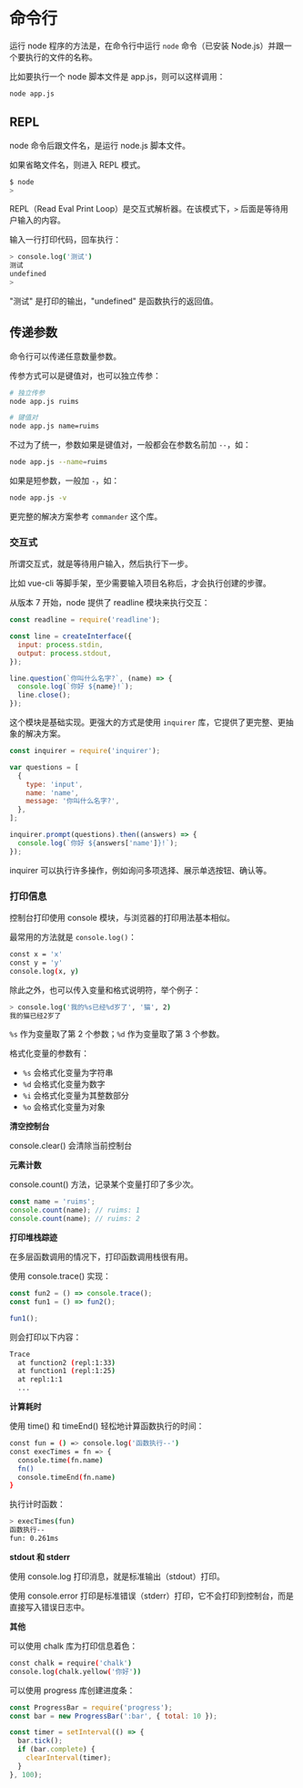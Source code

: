 # 命令行

运行 node 程序的方法是，在命令行中运行 `node` 命令（已安装 Node.js）并跟一个要执行的文件的名称。

比如要执行一个 node 脚本文件是 app.js，则可以这样调用：

```sh
node app.js
```

## REPL

node 命令后跟文件名，是运行 node.js 脚本文件。

如果省略文件名，则进入 REPL 模式。

```sh
$ node
>
```

REPL（Read Eval Print Loop）是交互式解析器。在该模式下，`>` 后面是等待用户输入的内容。

输入一行打印代码，回车执行：

```sh
> console.log('测试')
测试
undefined
>
```

"测试" 是打印的输出，"undefined" 是函数执行的返回值。

## 传递参数

命令行可以传递任意数量参数。

传参方式可以是键值对，也可以独立传参：

```sh
# 独立传参
node app.js ruims

# 键值对
node app.js name=ruims
```

不过为了统一，参数如果是键值对，一般都会在参数名前加 `--`，如：

```sh
node app.js --name=ruims
```

如果是短参数，一般加 `-`，如：

```sh
node app.js -v
```

更完整的解决方案参考 `commander` 这个库。

### 交互式

所谓交互式，就是等待用户输入，然后执行下一步。

比如 vue-cli 等脚手架，至少需要输入项目名称后，才会执行创建的步骤。

从版本 7 开始，node 提供了 readline 模块来执行交互：

```js
const readline = require('readline');

const line = createInterface({
  input: process.stdin,
  output: process.stdout,
});

line.question(`你叫什么名字?`, (name) => {
  console.log(`你好 ${name}!`);
  line.close();
});
```

这个模块是基础实现。更强大的方式是使用 `inquirer` 库，它提供了更完整、更抽象的解决方案。

```js
const inquirer = require('inquirer');

var questions = [
  {
    type: 'input',
    name: 'name',
    message: '你叫什么名字?',
  },
];

inquirer.prompt(questions).then((answers) => {
  console.log(`你好 ${answers['name']}!`);
});
```

inquirer 可以执行许多操作，例如询问多项选择、展示单选按钮、确认等。

### 打印信息

控制台打印使用 console 模块，与浏览器的打印用法基本相似。

最常用的方法就是 `console.log()`：

```sh
const x = 'x'
const y = 'y'
console.log(x, y)
```

除此之外，也可以传入变量和格式说明符，举个例子：

```sh
> console.log('我的%s已经%d岁了', '猫', 2)
我的猫已经2岁了
```

`%s` 作为变量取了第 2 个参数；`%d` 作为变量取了第 3 个参数。

格式化变量的参数有：

- `%s` 会格式化变量为字符串
- `%d` 会格式化变量为数字
- `%i` 会格式化变量为其整数部分
- `%o` 会格式化变量为对象

**清空控制台**

console.clear() 会清除当前控制台

**元素计数**

console.count() 方法，记录某个变量打印了多少次。

```js
const name = 'ruims';
console.count(name); // ruims: 1
console.count(name); // ruims: 2
```

**打印堆栈踪迹**

在多层函数调用的情况下，打印函数调用栈很有用。

使用 console.trace() 实现：

```js
const fun2 = () => console.trace();
const fun1 = () => fun2();

fun1();
```

则会打印以下内容：

```sh
Trace
  at function2 (repl:1:33)
  at function1 (repl:1:25)
  at repl:1:1
  ...
```

**计算耗时**

使用 time() 和 timeEnd() 轻松地计算函数执行的时间：

```sh
const fun = () => console.log('函数执行--')
const execTimes = fn => {
  console.time(fn.name)
  fn()
  console.timeEnd(fn.name)
}
```

执行计时函数：

```sh
> execTimes(fun)
函数执行--
fun: 0.261ms
```

**stdout 和 stderr**

使用 console.log 打印消息，就是标准输出（stdout）打印。

使用 console.error 打印是标准错误（stderr）打印，它不会打印到控制台，而是直接写入错误日志中。

**其他**

可以使用 chalk 库为打印信息着色：

```sh
const chalk = require('chalk')
console.log(chalk.yellow('你好'))
```

可以使用 progress 库创建进度条：

```js
const ProgressBar = require('progress');
const bar = new ProgressBar(':bar', { total: 10 });

const timer = setInterval(() => {
  bar.tick();
  if (bar.complete) {
    clearInterval(timer);
  }
}, 100);
```
